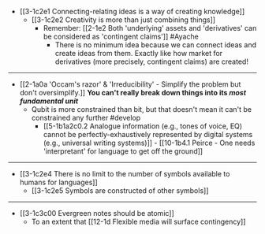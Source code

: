- [[3-1c2e1 Connecting-relating ideas is a way of creating knowledge]]
  - [[3-1c2e2 Creativity is more than just combining things]]
    - Remember: [[2-1e2 Both 'underlying' assets and 'derivatives' can be considered as 'contingent claims']] #Ayache
      - There is no minimum idea because we can connect ideas and create ideas from them. Exactly like how market for derivatives (more precisely, contingent claims) are created!
---
- [[2-1a0a 'Occam's razor' & 'Irreducibility' - Simplify the problem but don't oversimplify.]]
	**You can't really break down things into its *most fundamental unit***
    - Qubit is more constrained than bit, but that doesn't mean it can't be constrained any further #develop
      - [[5-1b1a2c0.2 Analogue information (e.g., tones of voice, EQ) cannot be perfectly-exhaustively represented by digital systems (e.g., universal writing systems)]]
				- [[10-1b4.1 Peirce - One needs 'interpretant' for language to get off the ground]]
---
- [[3-1c2e4 There is no limit to the number of symbols available to humans for languages]]
  - [[3-1c2e5 Symbols are constructed of other symbols]]
---
- [[3-1c3c00 Evergreen notes should be atomic]]
  - To an extent that [[12-1d Flexible media will surface contingency]]
